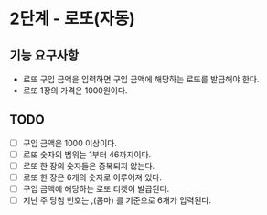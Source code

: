 # 2단계 - 로또(자동)

## 기능 요구사항
* 로또 구입 금액을 입력하면 구입 금액에 해당하는 로또를 발급해야 한다.
* 로또 1장의 가격은 1000원이다.

## TODO
- [ ] 구입 금액은 1000 이상이다.
- [ ] 로또 숫자의 범위는 1부터 46까지이다.
- [ ] 로또 한 장의 숫자들은 중복되지 않는다.
- [ ] 로또 한 장은 6개의 숫자로 이루어져 있다.
- [ ] 구입 금액에 해당하는 로또 티켓이 발급된다.
- [ ] 지난 주 당첨 번호는 ,(콤마) 를 기준으로 6개가 입력된다.